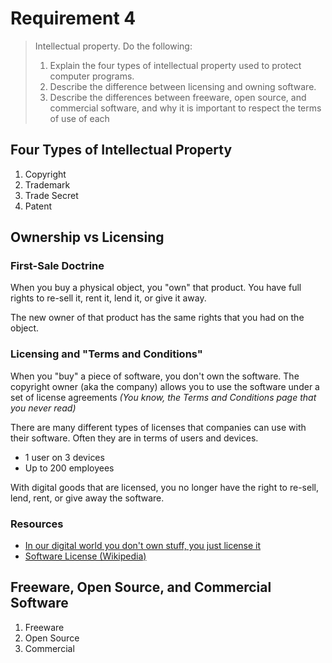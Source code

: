 # Requirement 4

> Intellectual property. Do the following:
> 1. Explain the four types of intellectual property used to protect computer programs.
> 2. Describe the difference between licensing and owning software.
> 3. Describe the differences between freeware, open source, and commercial software, and why it is important to respect the terms of use of each

## Four Types of Intellectual Property
<!--
TODO: Resource links -->
1. Copyright
2. Trademark
3. Trade Secret
4. Patent

## Ownership vs Licensing

### **First-Sale Doctrine**
When you buy a physical object, you "own" that product. You have full rights to re-sell it, rent it, lend it, or give it away.

The new owner of that product has the same rights that you had on the object.

### **Licensing and "Terms and Conditions"**
When you "buy" a piece of software, you don't own the software. The copyright owner (aka the company) allows you to use the software under a set of license agreements *(You know, the Terms and Conditions page that you never read)*

There are many different types of licenses that companies can use with their software. Often they are in terms of users and devices.
- 1 user on 3 devices
- Up to 200 employees

With digital goods that are licensed, you no longer have the right to re-sell, lend, rent, or give away the software.

### Resources
- [In our digital world you don't own stuff, you just license it](https://www.theguardian.com/commentisfree/2013/apr/05/digital-media-licensed-not-owned)
- [Software License (Wikipedia)](https://en.wikipedia.org/wiki/Software_license)

## Freeware, Open Source, and Commercial Software
<!--TODO: Resource links-->
1. Freeware
2. Open Source
3. Commercial
